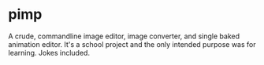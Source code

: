 # pimp
 A crude, commandline image editor, image converter, and single baked animation editor. It's a school project and the only intended purpose was for learning. Jokes included.
